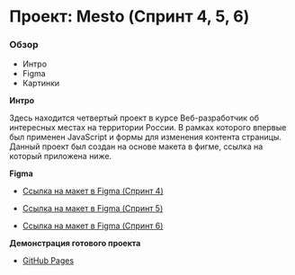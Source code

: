 # Проект: Mesto (Спринт 4, 5, 6)

### Обзор
* Интро
* Figma
* Картинки

**Интро**

Здесь находится четвертый проект в курсе Веб-разработчик об интересных местах на территории России. В рамках которого впервые был применен JavaScript и формы для изменения контента страницы.
Данный проект был создан на основе макета в фигме, ссылка на который приложена ниже.

**Figma**

* [Ссылка на макет в Figma (Спринт 4)](https://www.figma.com/file/2cn9N9jSkmxD84oJik7xL7/JavaScript.-Sprint-4)

* [Ссылка на макет в Figma (Спринт 5)](https://www.figma.com/file/bjyvbKKJN2naO0ucURl2Z0/JavaScript.-Sprint-5)

* [Ссылка на макет в Figma (Спринт 6)](https://www.figma.com/file/kRVLKwYG3d1HGLvh7JFWRT/JavaScript.-Sprint-6)

**Демонстрация готового проекта**

* [GitHub Pages](https://iraizyri.github.io/mesto/)
